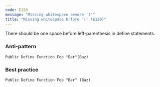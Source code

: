 ```yaml
---
code: E120
message: "Missing whitespace bevore '('"
title: "Missing whitespace brfore '(' (E120)"
---
```


There should be one space before left-parenthesis in define statements.

### Anti-pattern

```vba
Public Define Function Foo "Bar"(Baz)
```

### Best practice

```vba
Public Define Function Foo "Bar" (Baz)
```
